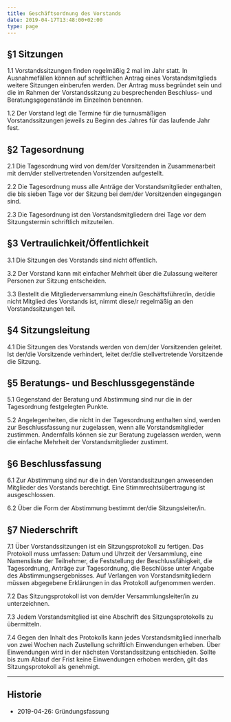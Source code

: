 ```yaml
---
title: Geschäftsordnung des Vorstands
date: 2019-04-17T13:48:00+02:00
type: page
---
```


## §1 Sitzungen

1.1 Vorstandssitzungen finden regelmäßig 2 mal im Jahr statt. In Ausnahmefällen können auf schriftlichen Antrag eines Vorstandsmitglieds weitere Sitzungen einberufen werden. Der Antrag muss begründet sein und die im Rahmen der Vorstandssitzung zu besprechenden Beschluss- und Beratungsgegenstände im Einzelnen benennen.

1.2 Der Vorstand legt die Termine für die turnusmäßigen Vorstandssitzungen jeweils zu Beginn des Jahres für das laufende Jahr fest.

## §2 Tagesordnung

2.1 Die Tagesordnung wird von dem/der Vorsitzenden in Zusammenarbeit mit dem/der stellvertretenden Vorsitzenden aufgestellt.

2.2 Die Tagesordnung muss alle Anträge der Vorstandsmitglieder enthalten, die bis sieben Tage vor der Sitzung bei dem/der Vorsitzenden eingegangen sind.

2.3 Die Tagesordnung ist den Vorstandsmitgliedern drei Tage vor dem Sitzungstermin schriftlich mitzuteilen.

## §3 Vertraulichkeit/Öffentlichkeit

3.1 Die Sitzungen des Vorstands sind nicht öffentlich.

3.2 Der Vorstand kann mit einfacher Mehrheit über die Zulassung weiterer Personen zur Sitzung entscheiden.

3.3 Bestellt die Mitgliederversammlung eine/n Geschäftsführer/in, der/die nicht Mitglied des Vorstands ist, nimmt diese/r regelmäßig an den Vorstandssitzungen teil.

## §4 Sitzungsleitung

4.1 Die Sitzungen des Vorstands werden von dem/der Vorsitzenden geleitet. Ist der/die Vorsitzende verhindert, leitet der/die stellvertretende Vorsitzende die Sitzung.

## §5 Beratungs- und Beschlussgegenstände

5.1 Gegenstand der Beratung und Abstimmung sind nur die in der Tagesordnung festgelegten Punkte.

5.2 Angelegenheiten, die nicht in der Tagesordnung enthalten sind, werden zur Beschlussfassung nur zugelassen, wenn alle Vorstandsmitglieder zustimmen. Andernfalls können sie zur Beratung zugelassen werden, wenn die einfache Mehrheit der Vorstandsmitglieder zustimmt.

## §6 Beschlussfassung

6.1 Zur Abstimmung sind nur die in den Vorstandssitzungen anwesenden Mitglieder des Vorstands berechtigt. Eine Stimmrechtsübertragung ist ausgeschlossen.

6.2 Über die Form der Abstimmung bestimmt der/die Sitzungsleiter/in.

## §7 Niederschrift

7.1 Über Vorstandssitzungen ist ein Sitzungsprotokoll zu fertigen. Das Protokoll muss umfassen: Datum und Uhrzeit der Versammlung, eine Namensliste der Teilnehmer, die Feststellung der Beschlussfähigkeit, die Tagesordnung, Anträge zur Tagesordnung, die Beschlüsse unter Angabe des Abstimmungsergebnisses. Auf Verlangen von Vorstandsmitgliedern müssen abgegebene Erklärungen in das Protokoll aufgenommen werden.

7.2 Das Sitzungsprotokoll ist von dem/der Versammlungsleiter/in zu unterzeichnen.

7.3 Jedem Vorstandsmitglied ist eine Abschrift des Sitzungsprotokolls zu übermitteln.

7.4 Gegen den Inhalt des Protokolls kann jedes Vorstandsmitglied innerhalb von zwei Wochen nach Zustellung schriftlich Einwendungen erheben. Über Einwendungen wird in der nächsten Vorstandssitzung entschieden. Sollte bis zum Ablauf der Frist keine Einwendungen erhoben werden, gilt das Sitzungsprotokoll als genehmigt.

----

## Historie

* 2019-04-26: Gründungsfassung
